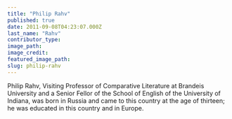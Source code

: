 ```yaml
---
title: "Philip Rahv"
published: true
date: 2011-09-08T04:23:07.000Z
last_name: "Rahv"
contributor_type:
image_path:
image_credit:
featured_image_path:
slug: philip-rahv
---
```


Philip Rahv, Visiting Professor of Comparative Literature at Brandeis University and a Senior Fellor of the School of English of the University of Indiana, was born in Russia and came to this country at the age of thirteen; he was educated in this country and in Europe.

